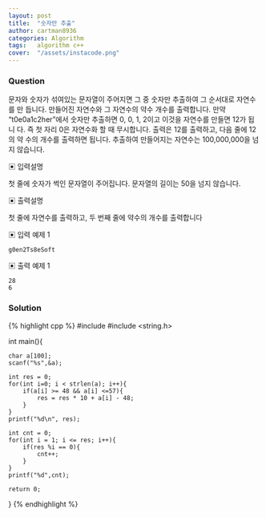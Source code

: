 ```yaml
---
layout: post
title:  "숫자만 추출"
author: cartman8936
categories: Algorithm
tags:	algorithm c++
cover:  "/assets/instacode.png"
---
```


### Question
문자와 숫자가 섞여있는 문자열이 주어지면 그 중 숫자만 추출하여 그 순서대로 자연수를 만 듭니다. 만들어진 자연수와 그 자연수의 약수 개수를 출력합니다. 만약 “t0e0a1c2her”에서 숫자만 추출하면 0, 0, 1, 2이고 이것을 자연수를 만들면 12가 됩니 다. 즉 첫 자리 0은 자연수화 할 때 무시합니다.  출력은 12를 출력하고, 다음 줄에 12의 약 수의 개수를 출력하면 됩니다. 추출하여 만들어지는 자연수는 100,000,000을 넘지 않습니다.

▣ 입력설명 

첫 줄에 숫자가 썩인 문자열이 주어집니다. 문자열의 길이는 50을 넘지 않습니다.

▣ 출력설명 

첫 줄에 자연수를 출력하고, 두 번째 줄에 약수의 개수를 출력합니다

▣ 입력 예제 1
```
g0en2Ts8eSoft
```

▣ 출력 예제 1
```
28
6

```

### Solution
{% highlight cpp %}
#include <iostream>
#include <string.h>

int main(){

	char a[100];
	scanf("%s",&a);
	
	int res = 0;
	for(int i=0; i < strlen(a); i++){
		if(a[i] >= 48 && a[i] <=57){
			res = res * 10 + a[i] - 48;
		}			
	}
	printf("%d\n", res);
	
	int cnt = 0;
	for(int i = 1; i <= res; i++){
		if(res %i == 0){
			cnt++;	
		} 
	}	
	printf("%d",cnt);
		
	return 0;
}
{% endhighlight %}


